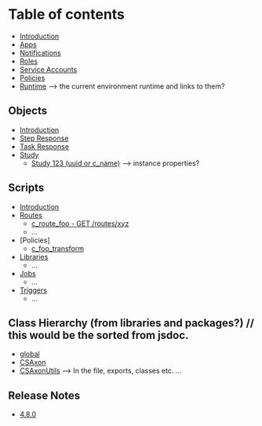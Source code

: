 # Table of contents
* [Introduction](README.md)  
* [Apps](env/apps.md)
* [Notifications](env/notifications.md)
* [Roles](env/roles.md)
* [Service Accounts](env/serviceAccounts.md)
* [Policies](env/policies.md)
* [Runtime](env/runtime.md) --> the current environment runtime and links to them?

## Objects
* [Introduction](objects/README.md)
* [Step Response](objects/c_step_response.md)
* [Task Response](objects/c_task_response.md)
* [Study](objects/c_study.md)
  * [Study 123 (uuid or c_name)](objects/c_study/uuid_or_name_instance.md) --> instance properties?

## Scripts
* [Introduction](scripts/README.md)
* [Routes](scripts/routes/README.md)
    * [c_route_foo - GET /routes/xyz](scripts/routes/c_route_foo.md)
    * ...
* [Policies] 
    * [c_foo_transform](scripts/policies/c_foo_transform.md)
* [Libraries](scripts/libraries/README.md)    
    * ...
* [Jobs](scripts/jobs/README.md)
    * ...    
* [Triggers](scripts/triggers/README.md)
    * ...

## Class Hierarchy (from libraries and packages?) // this would be the sorted from jsdoc.
* [global](api/global.md)
* [CSAxon](api/classes/library(c_axon).CSAxon.md)
* [CSAxonUtils](api/classes/library(c_axon_utils).CSAxonUtils.md) --> In the file, exports, classes etc.
...

## Release Notes
* [4.8.0](releases/4.8.0.md)
